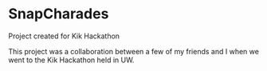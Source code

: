 # SnapCharades
Project created for Kik Hackathon

This project was a collaboration between a few of my friends and I when we went to the Kik Hackathon held in UW.
